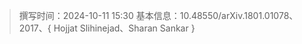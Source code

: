 > 撰写时间：2024-10-11 15:30
   基本信息：10.48550/arXiv.1801.01078、2017、{ Hojjat Slihinejad、Sharan Sankar }


